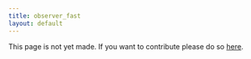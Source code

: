 ```yaml
---
title: observer_fast
layout: default
---
```


This page is not yet made. If you want to contribute please do so [here](https://github.com/CrazyH2/Bigstone/blob/wiki/components/observer_fast.md).
